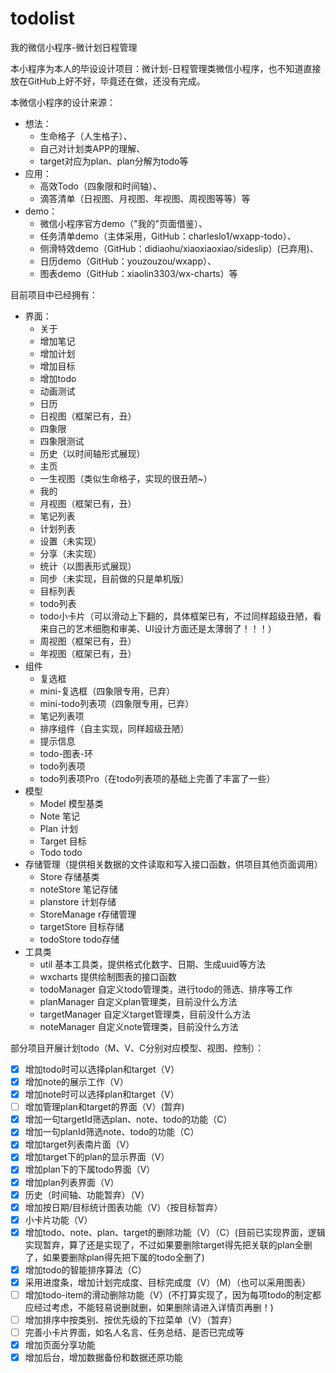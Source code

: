 # todolist
我的微信小程序-微计划日程管理

本小程序为本人的毕设设计项目：微计划-日程管理类微信小程序，也不知道直接放在GitHub上好不好，毕竟还在做，还没有完成。

本微信小程序的设计来源：
* 想法：
  * 生命格子（人生格子）、
  * 自己对计划类APP的理解、
  * target对应为plan、plan分解为todo等
* 应用：
  * 高效Todo（四象限和时间轴）、
  * 滴答清单（日视图、月视图、年视图、周视图等等）等
* demo：
  * 微信小程序官方demo（"我的"页面借鉴）、
  * 任务清单demo（主体采用，GitHub：charleslo1/wxapp-todo）、
  * 侧滑特效demo（GitHub：didiaohu/xiaoxiaoxiao/sideslip）(已弃用)、
  * 日历demo（GitHub：youzouzou/wxapp）、
  * 图表demo（GitHub：xiaolin3303/wx-charts）等

目前项目中已经拥有：
* 界面：
  * 关于
  * 增加笔记
  * 增加计划
  * 增加目标
  * 增加todo
  * 动画测试
  * 日历
  * 日视图（框架已有，丑）
  * 四象限
  * 四象限测试
  * 历史（以时间轴形式展现）
  * 主页
  * 一生视图（类似生命格子，实现的很丑陋~）
  * 我的
  * 月视图（框架已有，丑）
  * 笔记列表
  * 计划列表
  * 设置（未实现）
  * 分享（未实现）
  * 统计（以图表形式展现）
  * 同步（未实现，目前做的只是单机版）
  * 目标列表
  * todo列表
  * todo小卡片（可以滑动上下翻的，具体框架已有，不过同样超级丑陋，看来自己的艺术细胞和审美、UI设计方面还是太薄弱了！！！）
  * 周视图（框架已有，丑）
  * 年视图（框架已有，丑）
* 组件
  * 复选框
  * mini-复选框（四象限专用，已弃）
  * mini-todo列表项（四象限专用，已弃）
  * 笔记列表项
  * 排序组件（自主实现，同样超级丑陋）
  * 提示信息
  * todo-图表-环
  * todo列表项
  * todo列表项Pro（在todo列表项的基础上完善了丰富了一些）
* 模型
  * Model 模型基类
  * Note 笔记
  * Plan 计划
  * Target 目标
  * Todo todo
* 存储管理（提供相关数据的文件读取和写入接口函数，供项目其他页面调用）
  * Store 存储基类
  * noteStore 笔记存储
  * planstore 计划存储
  * StoreManage r存储管理
  * targetStore 目标存储
  * todoStore todo存储
* 工具类
  * util 基本工具类，提供格式化数字、日期、生成uuid等方法
  * wxcharts 提供绘制图表的接口函数
  * todoManager 自定义todo管理类，进行todo的筛选、排序等工作
  * planManager 自定义plan管理类，目前没什么方法
  * targetManager 自定义target管理类，目前没什么方法
  * noteManager 自定义note管理类，目前没什么方法
  
部分项目开展计划todo（M、V、C分别对应模型、视图、控制）：
* [x] 增加todo时可以选择plan和target（V）
* [x] 增加note的展示工作（V）
* [x] 增加note时可以选择plan和target（V）
* [ ] 增加管理plan和target的界面（V）(暂弃)
* [x] 增加一句targetId筛选plan、note、todo的功能（C）
* [x] 增加一句planId筛选note、todo的功能（C）
* [x] 增加target列表南片面（V）
* [x] 增加target下的plan的显示界面（V）
* [x] 增加plan下的下属todo界面（V）
* [x] 增加plan列表界面（V）
* [x] 历史（时间轴、功能暂弃）（V）
* [x] 增加按日期/目标统计图表功能（V）（按目标暂弃）
* [x] 小卡片功能（V）
* [x] 增加todo、note、plan、target的删除功能（V）（C）(目前已实现界面，逻辑实现暂弃，算了还是实现了，不过如果要删除target得先把关联的plan全删了，如果要删除plan得先把下属的todo全删了)
* [x] 增加todo的智能排序算法（C）
* [x] 采用进度条，增加计划完成度、目标完成度（V）（M）（也可以采用图表）
* [ ] 增加todo-item的滑动删除功能（V）(不打算实现了，因为每项todo的制定都应经过考虑，不能轻易说删就删，如果删除请进入详情页再删！)
* [ ] 增加排序中按类别、按优先级的下拉菜单（V）（暂弃）
* [ ] 完善小卡片界面，如名人名言、任务总结、是否已完成等
* [x] 增加页面分享功能
* [x] 增加后台，增加数据备份和数据还原功能
